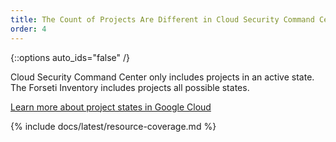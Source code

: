 ```yaml
---
title: The Count of Projects Are Different in Cloud Security Command Center
order: 4
---
```

{::options auto_ids="false" /}

Cloud Security Command Center only includes projects in an
active state. The Forseti Inventory includes projects all possible states.

[Learn more about project states in Google Cloud](https://cloud.google.com/resource-manager/reference/rest/v1beta1/projects#LifecycleState)

{% include docs/latest/resource-coverage.md %}
